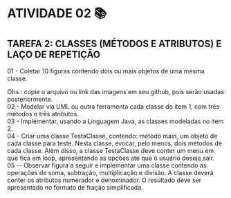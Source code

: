 <h1> ATIVIDADE 02 📚 </h1>
<h2> TAREFA 2: CLASSES (MÉTODOS E ATRIBUTOS) E LAÇO DE REPETIÇÃO </h2>

01 - Coletar 10 figuras contendo dois ou mais objetos de uma mesma classe. <br>

Obs.: copie o arquivo ou link das imagens  em seu github, pois serão usadas posteriormente. <br>
02 - Modelar via UML ou outra ferramenta cada classe do item 1, com três métodos e três atributos. <br>
03 - Implementar, usando a Linguagem Java, as classes modeladas no item 2. <br>
04 - Criar uma classe TestaClasse, contendo: método main,  um objeto de cada classe para teste.  Nesta classe, evocar, pelo menos, dois métodos de cada classe. Além disso, a classe TestaClasse deve conter um menu em que fica em loop, apresentando as opções até que o usuário deseje sair. <br>
05 -- Observar figura a seguir e implementar uma classe contendo as operações de soma, subtração, multiplicação e divisão. A classe deverá conter os atributos numerador e denominador. O resultado deve ser apresentado no formato de fração simplificada.